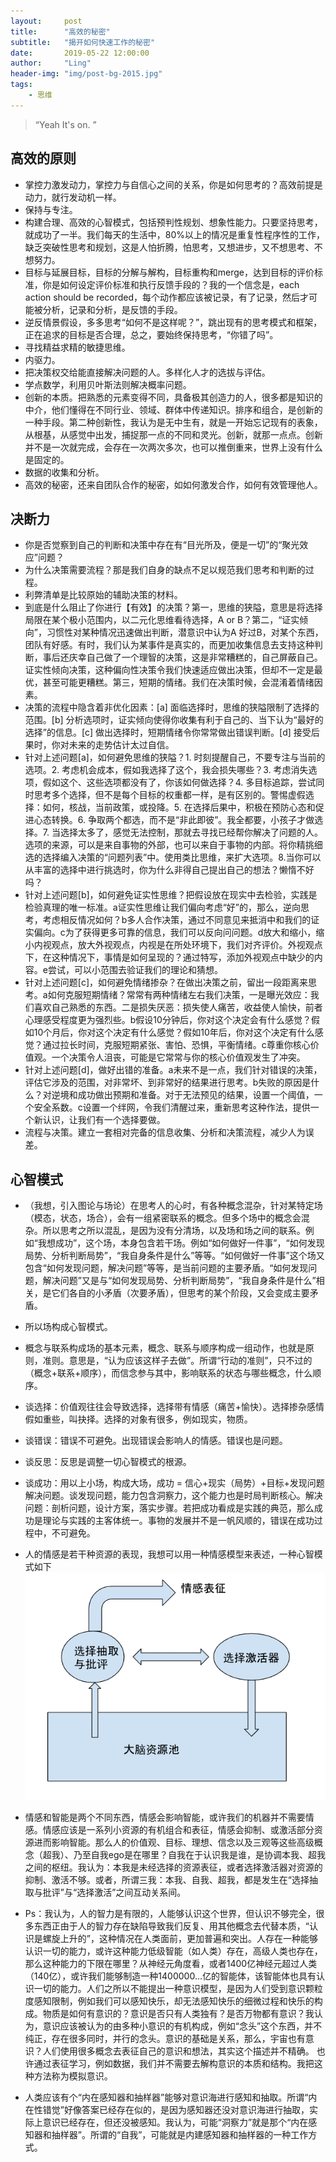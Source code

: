 ```yaml
---
layout:     post
title:      "高效的秘密"
subtitle:   "揭开如何快速工作的秘密"
date:       2019-05-22 12:00:00
author:     "Ling"
header-img: "img/post-bg-2015.jpg"
tags:
    - 思维
---
```


> “Yeah It's on. ”


## 高效的原则

- 掌控力激发动力，掌控力与自信心之间的关系，你是如何思考的？高效前提是动力，就行发动机一样。
- 保持与专注。
- 构建合理、高效的心智模式，包括预判性规划、想象性能力。只要坚持思考，就成功了一半。我们每天的生活中，80%以上的情况是重复性程序性的工作，缺乏突破性思考和规划，这是人怕折腾，怕思考，又想进步，又不想思考、不想努力。
- 目标与延展目标，目标的分解与解构，目标重构和merge，达到目标的评价标准，你是如何设定评价标准和执行反馈手段的？我的一个信念是，each action should be recorded，每个动作都应该被记录，有了记录，然后才可能被分析，记录和分析，是反馈的手段。
- 逆反情景假设，多多思考“如何不是这样呢？”，跳出现有的思考模式和框架，正在追求的目标是否合理，总之，要始终保持思考，“你错了吗”。
- 寻找精益求精的敏捷思维。
- 内驱力。
- 把决策权交给能直接解决问题的人。多样化人才的选拔与评估。
- 学点数学，利用贝叶斯法则解决概率问题。
- 创新的本质。把熟悉的元素变得不同，具备极其创造力的人，很多都是知识的中介，他们懂得在不同行业、领域、群体中传递知识。排序和组合，是创新的一种手段。第二种创新性，我认为是无中生有，就是一开始忘记现有的表象，从根基，从感觉中出发，捕捉那一点的不同和灵光。创新，就那一点点。创新并不是一次就完成，会存在一次两次多次，也可以推倒重来，世界上没有什么是固定的。
- 数据的收集和分析。
- 高效的秘密，还来自团队合作的秘密，如如何激发合作，如何有效管理他人。

## 决断力
- 你是否觉察到自己的判断和决策中存在有“目光所及，便是一切”的“聚光效应”问题？
- 为什么决策需要流程？那是我们自身的缺点不足以规范我们思考和判断的过程。
- 利弊清单是比较原始的辅助决策的材料。
- 到底是什么阻止了你进行【有效】的决策？第一，思维的狭隘，意思是将选择局限在某个极小范围内，以二元化思维看待选择，A or B？第二，“证实倾向”，习惯性对某种情况迅速做出判断，潜意识中认为A 好过B，对某个东西，团队有好感。有时，我们认为某事件是真实的，而更加收集信息去支持这种判断，事后还庆幸自己做了一个理智的决策，这是非常糟糕的，自己屏蔽自己。证实性倾向决策，这种偏向性决策令我们快速适应做出决策，但却不一定是最优，甚至可能更糟糕。第三，短期的情绪。我们在决策时候，会混淆着情绪因素。
- 决策的流程中隐含着非优化因素：[a] 面临选择时，思维的狭隘限制了选择的范围。[b] 分析选项时，证实倾向使得你收集有利于自己的、当下认为“最好的选择”的信息。[c] 做出选择时，短期情绪令你常常做出错误判断。[d] 接受后果时，你对未来的走势估计太过自信。
- 针对上述问题[a]，如何避免思维的狭隘？1. 时刻提醒自己，不要专注与当前的选项。2. 考虑机会成本，假如我选择了这个，我会损失哪些？3. 考虑消失选项，假如这个、这些选项都没有了，你该如何做选择？4. 多目标追踪，尝试同时思考多个选择，但不是每个目标的权重都一样，是有区别的。警惕虚假选择：如何，核战，当前政策，或投降。5. 在选择后果中，积极在预防心态和促进心态转换。6. 争取两个都选，而不是“非此即彼”。我全都要，小孩子才做选择。7. 当选择太多了，感觉无法控制，那就去寻找已经帮你解决了问题的人。选项的来源，可以是来自事物的外部，也可以来自于事物的内部。将你精挑细选的选择编入决策的“问题列表”中。使用类比思维，来扩大选项。8.当你可以从丰富的选择中进行挑选时，你为什么非得自己提出自己的想法？懒惰不好吗？
- 针对上述问题[b]，如何避免证实性思维？把假设放在现实中去检验，实践是检验真理的唯一标准。a证实性思维让我们偏向考虑“好”的，那么，逆向思考，考虑相反情况如何？b多人合作决策，通过不同意见来抵消中和我们的证实偏向。c为了获得更多可靠的信息，我们可以反向问问题。d放大和缩小，缩小内视观点，放大外视观点，内视是在所处环境下，我们对齐评价。外视观点下，在这种情况下，事情是如何呈现的？通过特写，添加外视观点中缺少的内容。e尝试，可以小范围去验证我们的理论和猜想。
- 针对上述问题[c]，如何避免情绪掺杂？在做出决策之前，留出一段距离来思考。a如何克服短期情绪？常常有两种情绪左右我们决策，一是曝光效应：我们喜欢自己熟悉的东西。二是损失厌恶：损失使人痛苦，收益使人愉快，前者心理感受程度更为强烈些。b假设10分钟后，你对这个决定会有什么感觉？假如10个月后，你对这个决定有什么感觉？假如10年后，你对这个决定有什么感觉？通过拉长时间，克服短期紧张、害怕、恐惧，平衡情绪。c尊重你核心价值观。一个决策令人沮丧，可能是它常常与你的核心价值观发生了冲突。
- 针对上述问题[d]，做好出错的准备。a未来不是一点，我们针对错误的决策，评估它涉及的范围，对非常坏、到非常好的结果进行思考。b失败的原因是什么？对逆境和成功做出预期和准备。对于无法预见的结果，设置一个阈值，一个安全系数。c设置一个绊网，令我们清醒过来，重新思考这种作法，提供一个新认识，让我们有一个选择要做。
- 流程与决策。建立一套相对完备的信息收集、分析和决策流程，减少人为误差。

## 心智模式
- （我想，引入图论与场论）在思考人的心时，有各种概念混杂，针对某特定场（模态，状态，场合），会有一组紧密联系的概念。但多个场中的概念会混杂。所以思考之所以混乱，是因为没有分清场，以及场和场之间的联系。例如“我想成功”，这个场，本身包含若干场。例如“如何做好一件事”，“如何发现局势、分析判断局势”，“我自身条件是什么”等等。“如何做好一件事”这个场又包含“如何发现问题，解决问题”等等，是当前问题的主要矛盾。“如何发现问题，解决问题”又是与“如何发现局势、分析判断局势”，“我自身条件是什么”相关，是它们各自的小矛盾（次要矛盾），但思考的某个阶段，又会变成主要矛盾。
- 所以场构成心智模式。
- 概念与联系构成场的基本元素，概念、联系与顺序构成一组动作，也就是原则，准则。意思是，“认为应该这样子去做”。所谓“行动的准则”，只不过的（概念+联系+顺序），而信念参与其中，影响联系的状态与哪些概念，什么顺序。
- 谈选择：价值观往往会导致选择，选择带有情感（痛苦+愉快）。选择掺杂感情假如重些，叫抉择。选择的对象有很多，例如现实，物质。
- 谈错误：错误不可避免。出现错误会影响人的情感。错误也是问题。
- 谈反思：反思是调整一切心智模式的根源。

- 谈成功：用以上小场，构成大场，成功 = 信心+现实（局势）+目标+发现问题解决问题。谈发现问题，能力包含洞察力，这个能力也是时局判断核心。解决问题：剖析问题，设计方案，落实步骤。若把成功看成是实践的典范，那么成功是理论与实践的主客体统一。事物的发展并不是一帆风顺的，错误在成功过程中，不可避免。

- 人的情感是若干种资源的表现，我想可以用一种情感模型来表述，一种心智模式如下
![mind](/img/mind.jpg)

- 情感和智能是两个不同东西，情感会影响智能，或许我们的机器并不需要情感。情感应该是一系列小资源的有机组合和表征，情感会抑制、或激活部分资源进而影响智能。那么人的价值观、目标、理想、信念以及三观等这些高级概念（超我）、乃至自我ego是在哪里？自我在于认识我是谁，是协调本我、超我之间的枢纽。我认为：本我是未经选择的资源表征，或者选择激活器对资源的抑制、激活不够。或者，所谓三我：本我、自我、超我，都是发生在“选择抽取与批评”与“选择激活”之间互动关系间。
- Ps：我认为，人的智力是有限的，人能够认识这个世界，但认识不够完全，很多东西正由于人的智力存在缺陷导致我们反复、用其他概念去代替本质，“认识是螺旋上升的”，这种情况在人类面前，更加普遍和突出。人存在一种能够认识一切的能力，或许这种能力低级智能（如人类）存在，高级人类也存在，那么这种能力的下限在哪里？从神经元角度看，或者1400亿神经元超过人类（140亿），或许我们能够制造一种1400000...亿的智能体，该智能体也具有认识一切的能力。人们之所以不能提出一种意识模型，是因为人们受到意识颗粒度感知限制，例如我们可以感知快乐，却无法感知快乐的细微过程和快乐的构成。物质是如何有意识的？意识是否只有人类独有？是否万物都有意识？我认为，意识应该被认为的由多种小意识的有机构成，例如“念头”这个东西，并不纯正，存在很多同时，并行的念头。意识的基础是关系，那么，宇宙也有意识？人们使用很多概念去表征自己的意识和想法，其实这个描述并不精确。
也许通过表征学习，例如数据，我们并不需要去解构意识的本质和结构。我把这种方法称为模拟意识。
- 人类应该有个“内在感知器和抽样器”能够对意识海进行感知和抽取。所谓“内在性错觉”好像答案已经存在似的，是因为感知器还没对意识海进行抽取，实际上意识已经存在，但还没被感知。我认为，可能“洞察力”就是那个“内在感知器和抽样器”。所谓的“自我”，可能就是内建感知器和抽样器的一种工作方式。
